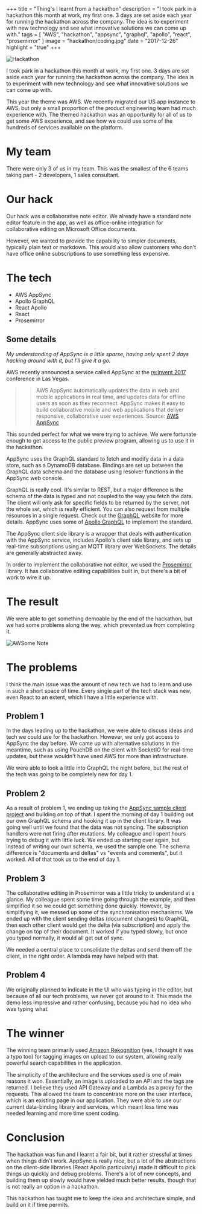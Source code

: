+++
title = "Thing's I learnt from a hackathon"
description = "I took park in a hackathon this month at work, my first one. 3 days are set aside each year for running the hackathon across the company. The idea is to experiment with new technology and see what innovative solutions we can come up with."
tags = [
    "AWS",
    "hackathon",
    "appsync",
    "graphql",
    "apollo",
    "react",
    "prosemirror"
]
image = "hackathon/coding.jpg"
date = "2017-12-26"
highlight = "true"
+++

![Hackathon](/img/blog/hackathon/coding.jpg)

I took park in a hackathon this month at work, my first one. 3 days are set aside each year for running the hackathon across the company. The idea is to experiment with new technology and see what innovative solutions we can come up with.

This year the theme was AWS. We recently migrated our US app instance to AWS, but only a small proportion of the product engineering team had much experience with. The themed hackathon was an opportunity for all of us to get some AWS experience, and see how we could use some of the hundreds of services available on the platform. 

# My team
There were only 3 of us in my team. This was the smallest of the 6 teams taking part - 2 developers, 1 sales consultant. 

# Our hack
Our hack was a collaborative note editor. We already have a standard note editor feature in the app, as well as office-online integration for collaborative editing on Microsoft Office documents. 

However, we wanted to provide the capability to simpler documents, typically plain text or markdown. This would also allow customers who don't have office online subscriptions to use something less expensive.

# The tech
- AWS AppSync
- Apollo GraphQL
- React Apollo
- React
- Prosemirror

## Some details
*My understanding of AppSync is a little sparse, having only spent 2 days hacking around with it, but I'll give it a go.*

AWS recently announced a service called AppSync at the [re:Invent 2017](https://reinvent.awsevents.com/) conference in Las Vegas.

>> AWS AppSync automatically updates the data in web and mobile applications in real time, and updates data for offline users as soon as they reconnect. AppSync makes it easy to build collaborative mobile and web applications that deliver responsive, collaborative user experiences. 
>> Source: [AWS AppSync](https://aws.amazon.com/appsync/)

This sounded perfect for what we were trying to achieve. We were fortunate enough to get access to the public preview program, allowing us to use it in the hackathon.

AppSync uses the GraphQL standard to fetch and modify data in a data store, such as a DynamoDB database. Bindings are set up between the GraphQL data schema and the database using resolver functions in the AppSync web console. 

GraphQL is really cool. It's similar to REST, but a major difference is the schema of the data is typed and not coupled to the way you fetch the data. The client will only ask for specific fields to be returned by the server, not the whole set, which is really efficient. You can also request from multiple resources in a single request. Check out the [GraphQL](http://graphql.org/) website for more details. AppSync uses some of [Apollo GraphQL](https://www.apollographql.com/) to implement the standard.

The AppSync client side library is a wrapper that deals with authentication with the AppSync service, includes Apollo's client side library, and sets up real-time subscriptions using an MQTT library over WebSockets. The details are generally abstracted away.

In order to implement the collaborative not editor, we used the [Prosemirror](https://prosemirror.net/) library. It has collaborative editing capabilities built in, but there's a bit of work to wire it up. 

# The result
We were able to get something demoable by the end of the hackathon, but we had some problems along the way, which prevented us from completing it.

![AWSome Note](/img/blog/hackathon/editing.gif "AWSome Note")

# The problems
I think the main issue was the amount of new tech we had to learn and use in such a short space of time. Every single part of the tech stack was new, even React to an extent, which I have a little experience with. 

## Problem 1
In the days leading up to the hackathon, we were able to discuss ideas and tech we could use for the hackathon. However, we only got access to AppSync the day before. We came up with alternative solutions in the meantime, such as using PouchDB on the client with SocketIO for real-time updates, but these wouldn't have used AWS for more than infrastructure.

We were able to look a little into GraphQL the night before, but the rest of the tech was going to be completely new for day 1.

## Problem 2
As a result of problem 1, we ending up taking the [AppSync sample client project](https://github.com/aws-samples/aws-mobile-appsync-events-starter-react) and building on top of that. I spent the morning of day 1 building out our own GraphQL schema and hooking it up in the client library. It was going well until we found that the data was not syncing. The subscription handlers were not firing after mutations. My colleague and I spent hours trying to debug it with little luck. We ended up starting over again, but instead of writing our own schema, we used the sample one. The schema difference is "documents and deltas" vs "events and comments", but it worked. All of that took us to the end of day 1.

## Problem 3
The collaborative editing in Prosemirror was a little tricky to understand at a glance. My colleague spent some time going through the example, and then simplified it so we could get something done quickly. However, by simplifying it, we messed up some of the synchronisation mechanisms. We ended up with the client sending deltas (document changes) to GraphQL, then each other client would get the delta (via subscription) and apply the change on top of their document. It worked if you typed slowly, but once you typed normally, it would all get out of sync. 

We needed a central place to consolidate the deltas and send them off the client, in the right order. A lambda may have helped with that.

## Problem 4
We originally planned to indicate in the UI who was typing in the editor, but because of all our tech problems, we never got around to it. This made the demo less impressive and rather confusing, because you had no idea who was typing what.

# The winner
The winning team primarily used [Amazon Rekognition](https://aws.amazon.com/rekognition/) (yes, I thought it was a typo too) for tagging images on upload to our system, allowing really powerful search capabilities in the application. 

The simplicity of the architecture and the services used is one of main reasons it won. Essentially, an image is uploaded to an API and the tags are returned. I believe they used API Gateway and a Lambda as a proxy for the requests. This allowed the team to concentrate more on the user interface, which is an existing page in our application. They were able to use our current data-binding library and services, which meant less time was needed learning and more time spent coding. 

# Conclusion
The hackathon was fun and I learnt a fair bit, but it rather stressful at times when things didn't work. AppSync is really nice, but a lot of the abstractions on the client-side libraries (React Apollo particularly) made it difficult to pick things up quickly and debug problems. There's a lot of new concepts, and building them up slowly would have yielded much better results, though that is not really an option in a hackathon. 

This hackathon has taught me to keep the idea and architecture simple, and build on it if time permits.
